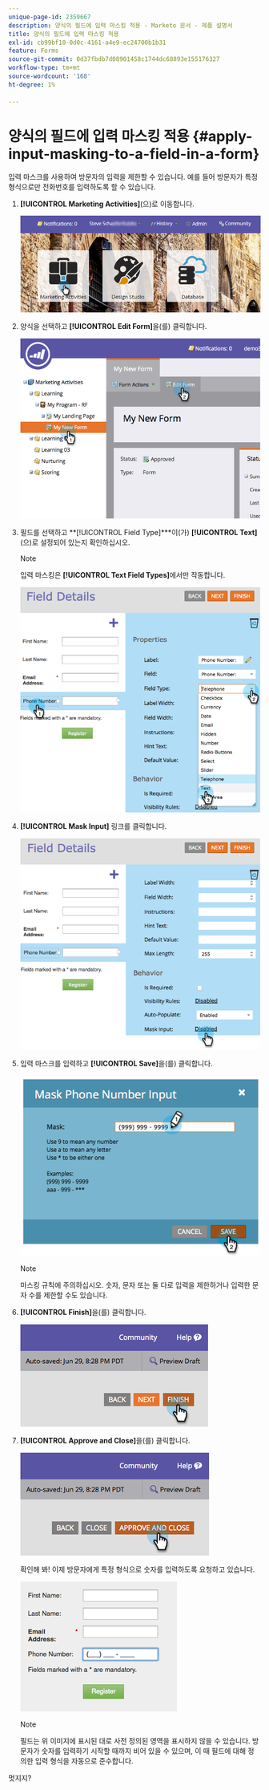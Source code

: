 ```yaml
---
unique-page-id: 2359667
description: 양식의 필드에 입력 마스킹 적용 - Marketo 문서 - 제품 설명서
title: 양식의 필드에 입력 마스킹 적용
exl-id: cb99bf10-0d0c-4161-a4e9-ec24700b1b31
feature: Forms
source-git-commit: 0d37fbdb7d08901458c1744dc68893e155176327
workflow-type: tm+mt
source-wordcount: '168'
ht-degree: 1%

---
```


# 양식의 필드에 입력 마스킹 적용 {#apply-input-masking-to-a-field-in-a-form}

입력 마스크를 사용하여 방문자의 입력을 제한할 수 있습니다. 예를 들어 방문자가 특정 형식으로만 전화번호를 입력하도록 할 수 있습니다.

1. **[!UICONTROL Marketing Activities]**(으)로 이동합니다.

   ![](assets/login-marketing-activities-4.png)

1. 양식을 선택하고 **[!UICONTROL Edit Form]**&#x200B;을(를) 클릭합니다.

   ![](assets/image2014-9-15-13-3a40-3a44.png)

1. 필드를 선택하고 **[!UICONTROL Field Type]***이(가) **[!UICONTROL Text]**(으)로 설정되어 있는지 확인하십시오.

   >[!NOTE]
   >
   >입력 마스킹은 **[!UICONTROL Text Field Types]**&#x200B;에서만 작동합니다.

   ![](assets/image2014-9-15-13-3a40-3a53.png)

1. **[!UICONTROL Mask Input]** 링크를 클릭합니다.

   ![](assets/image2014-9-15-13-3a41-3a3.png)

1. 입력 마스크를 입력하고 **[!UICONTROL Save]**&#x200B;을(를) 클릭합니다.

   ![](assets/image2014-9-15-13-3a41-3a14.png)

   >[!NOTE]
   >
   >마스킹 규칙에 주의하십시오. 숫자, 문자 또는 둘 다로 입력을 제한하거나 입력한 문자 수를 제한할 수도 있습니다.

1. **[!UICONTROL Finish]**&#x200B;을(를) 클릭합니다.

   ![](assets/image2014-9-15-13-3a41-3a22.png)

1. **[!UICONTROL Approve and Close]**&#x200B;을(를) 클릭합니다.

   ![](assets/image2014-9-15-13-3a41-3a28.png)

   확인해 봐! 이제 방문자에게 특정 형식으로 숫자를 입력하도록 요청하고 있습니다.

   ![](assets/image2014-9-15-13-3a41-3a39.png)

   >[!NOTE]
   >
   >필드는 위 이미지에 표시된 대로 사전 정의된 영역을 표시하지 않을 수 있습니다. 방문자가 숫자를 입력하기 시작할 때까지 비어 있을 수 있으며, 이 때 필드에 대해 정의한 입력 형식을 자동으로 준수합니다.

멋지지?
